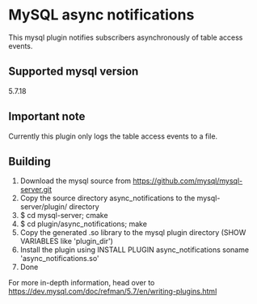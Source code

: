 # MySQL async notifications
This mysql plugin notifies subscribers asynchronously of table access events.

## Supported mysql version
5.7.18

## Important note
Currently this plugin only logs the table access events to a file.

## Building
1. Download the mysql source from https://github.com/mysql/mysql-server.git
2. Copy the source directory async_notifications to the mysql-server/plugin/ directory
3. $ cd mysql-server; cmake
4. $ cd plugin/async_notifications; make
5. Copy the generated .so library to the mysql plugin directory (SHOW VARIABLES like 'plugin_dir')
6. Install the plugin using INSTALL PLUGIN async_notifications soname 'async_notifications.so'
7. Done

For more in-depth information, head over to https://dev.mysql.com/doc/refman/5.7/en/writing-plugins.html

